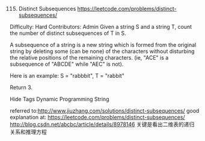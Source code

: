 115. Distinct Subsequences https://leetcode.com/problems/distinct-subsequences/

Difficulty: Hard
Contributors: Admin
Given a string S and a string T, count the number of distinct subsequences of T in S.

A subsequence of a string is a new string which is formed from the original string by deleting some (can be none) of the characters without disturbing the relative positions of the remaining characters. (ie, "ACE" is a subsequence of "ABCDE" while "AEC" is not).

Here is an example:
S = "rabbbit", T = "rabbit"

Return 3.

Hide Tags Dynamic Programming String

referred to:http://www.jiuzhang.com/solutions/distinct-subsequences/
good explanation at:
https://leetcode.com/problems/distinct-subsequences/
http://blog.csdn.net/abcbc/article/details/8978146
关键是看出二维表的递归关系和推理方程
